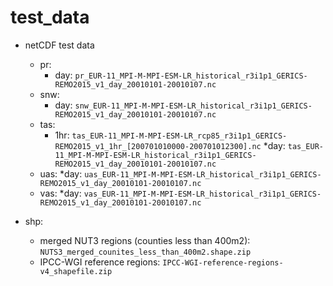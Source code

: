 # test_data

* netCDF test data
    * pr:
        * day: `pr_EUR-11_MPI-M-MPI-ESM-LR_historical_r3i1p1_GERICS-REMO2015_v1_day_20010101-20010107.nc`
    * snw:
        * day: `snw_EUR-11_MPI-M-MPI-ESM-LR_historical_r3i1p1_GERICS-REMO2015_v1_day_20010101-20010107.nc`
    * tas:
        * 1hr: `tas_EUR-11_MPI-M-MPI-ESM-LR_rcp85_r3i1p1_GERICS-REMO2015_v1_1hr_[200701010000-200701012300].nc`
	*day: `tas_EUR-11_MPI-M-MPI-ESM-LR_historical_r3i1p1_GERICS-REMO2015_v1_day_20010101-20010107.nc`
    * uas:
        *day: `uas_EUR-11_MPI-M-MPI-ESM-LR_historical_r3i1p1_GERICS-REMO2015_v1_day_20010101-20010107.nc`
    * vas:
        *day: `vas_EUR-11_MPI-M-MPI-ESM-LR_historical_r3i1p1_GERICS-REMO2015_v1_day_20010101-20010107.nc`
    
* shp:
    * merged NUT3 regions (counties less than 400m2): `NUTS3_merged_counites_less_than_400m2.shape.zip`
    * IPCC-WGI reference regions: `IPCC-WGI-reference-regions-v4_shapefile.zip`